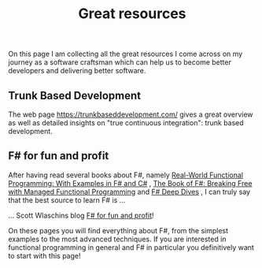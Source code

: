 ﻿---
layout: page
title: "Great resources"
description: Looking for great resources to become a better developer and deliver better software?
---

On this page I am collecting all the great resources I come across on my journey as a software
craftsman which can help us to become better developers and delivering better software.


## Trunk Based Development

The web page https://trunkbaseddevelopment.com/ gives a great overview as well as detailed
insights on "true continuous integration": trunk based development. 


## F# for fun and profit    

After having read several books about F#, namely 
[Real-World Functional Programming: With Examples in F# and C#](https://www.amazon.com/Real-World-Functional-Programming-Tomas-Petricek/dp/1933988924/ref=sr_1_1?ie=UTF8&qid=1483534198&sr=8-1&keywords=real+world+functional+programming)
, [The Book of F#: Breaking Free with Managed Functional Programming](https://www.amazon.com/Book-Breaking-Managed-Functional-Programming/dp/1593275528/ref=sr_1_1?ie=UTF8&qid=1483534245&sr=8-1&keywords=book+of+f%23)
and [F# Deep Dives](https://www.amazon.com/F-Deep-Dives-Tomas-Petricek/dp/1617291323/ref=sr_1_1?ie=UTF8&qid=1483706640&sr=8-1&keywords=f%23+deep+dives)
, I can truly say that the best source to learn F# is ...

... Scott Wlaschins blog [F# for fun and profit](https://fsharpforfunandprofit.com/)!

On these pages you will find everything about F#, from the simplest examples to the most
advanced techniques. If you are interested in functional programming in general and F#
in particular you definitively want to start with this page!


